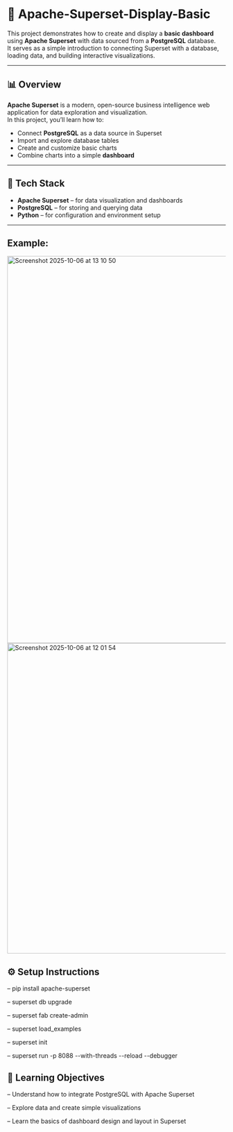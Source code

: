 # 🧭 Apache-Superset-Display-Basic

This project demonstrates how to create and display a **basic dashboard** using **Apache Superset** with data sourced from a **PostgreSQL** database.  
It serves as a simple introduction to connecting Superset with a database, loading data, and building interactive visualizations.

---

## 📊 Overview

**Apache Superset** is a modern, open-source business intelligence web application for data exploration and visualization.  
In this project, you’ll learn how to:

- Connect **PostgreSQL** as a data source in Superset  
- Import and explore database tables  
- Create and customize basic charts  
- Combine charts into a simple **dashboard**

---

## 🧩 Tech Stack

- **Apache Superset** – for data visualization and dashboards  
- **PostgreSQL** – for storing and querying data  
- **Python** – for configuration and environment setup

---
## Example:
<img width="1509" height="893" alt="Screenshot 2025-10-06 at 13 10 50" src="https://github.com/user-attachments/assets/55fa2bca-52e1-4a7d-93f8-c3172579410f" />
<img width="1278" height="716" alt="Screenshot 2025-10-06 at 12 01 54" src="https://github.com/user-attachments/assets/1b2198a8-c5c4-45d2-96e8-819ebd0f70f7" />

## ⚙️ Setup Instructions

– pip install apache-superset

– superset db upgrade

– superset fab create-admin

– superset load_examples

– superset init

– superset run -p 8088 --with-threads --reload --debugger

## 🧠 Learning Objectives

– Understand how to integrate PostgreSQL with Apache Superset

– Explore data and create simple visualizations

– Learn the basics of dashboard design and layout in Superset
